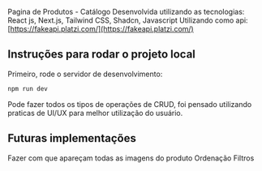 Pagina de Produtos - Catálogo
Desenvolvida utilizando as tecnologias: React js, Next.js, Tailwind CSS, Shadcn, Javascript
Utilizando como api: [https://fakeapi.platzi.com/](https://fakeapi.platzi.com/)

## Instruções para rodar o projeto local

Primeiro, rode o servidor de desenvolvimento:

```bash
npm run dev
```

Pode fazer todos os tipos de operações de CRUD, foi pensado utilizando praticas de UI/UX para melhor utilização do usuário.

## Futuras implementações

Fazer com que apareçam todas as imagens do produto
Ordenação
Filtros